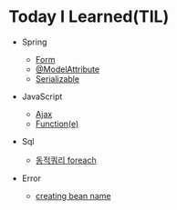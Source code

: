 Today I Learned(TIL)
====================
* Spring
  * [Form](Spring/form.md)
  * [@ModelAttribute](Spring/ModelAttribute.md)
  * [Serializable](Spring/Serializable.md)

* JavaScript
  * [Ajax](JavaScript/Ajax.md)
  * [Function(e)](JavaScript/Function(e).md)

* Sql
    * [동적쿼리 foreach](Sql/foreach_collection.md)

* Error
    * [creating bean name](Spring/Error/Error%20creating%20bean%20name.md)
   